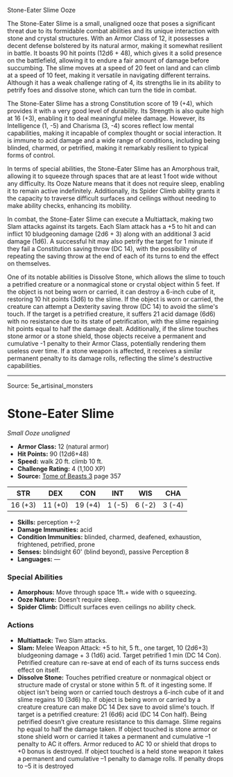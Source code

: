 <MonsterName/>Stone-Eater Slime</MonsterName>
<CreatureType/>Ooze</CreatureType>

<summary>The Stone-Eater Slime is a small, unaligned ooze that poses a significant threat due to its formidable combat abilities and its unique interaction with stone and crystal structures. With an Armor Class of 12, it possesses a decent defense bolstered by its natural armor, making it somewhat resilient in battle. It boasts 90 hit points (12d6 + 48), which gives it a solid presence on the battlefield, allowing it to endure a fair amount of damage before succumbing. The slime moves at a speed of 20 feet on land and can climb at a speed of 10 feet, making it versatile in navigating different terrains. Although it has a weak challenge rating of 4, its strengths lie in its ability to petrify foes and dissolve stone, which can turn the tide in combat. </summary>

<detail>

The Stone-Eater Slime has a strong Constitution score of 19 (+4), which provides it with a very good level of durability. Its Strength is also quite high at 16 (+3), enabling it to deal meaningful melee damage. However, its Intelligence (1, -5) and Charisma (3, -4) scores reflect low mental capabilities, making it incapable of complex thought or social interaction. It is immune to acid damage and a wide range of conditions, including being blinded, charmed, or petrified, making it remarkably resilient to typical forms of control. 

In terms of special abilities, the Stone-Eater Slime has an Amorphous trait, allowing it to squeeze through spaces that are at least 1 foot wide without any difficulty. Its Ooze Nature means that it does not require sleep, enabling it to remain active indefinitely. Additionally, its Spider Climb ability grants it the capacity to traverse difficult surfaces and ceilings without needing to make ability checks, enhancing its mobility.

In combat, the Stone-Eater Slime can execute a Multiattack, making two Slam attacks against its targets. Each Slam attack has a +5 to hit and can inflict 10 bludgeoning damage (2d6 + 3) along with an additional 3 acid damage (1d6). A successful hit may also petrify the target for 1 minute if they fail a Constitution saving throw (DC 14), with the possibility of repeating the saving throw at the end of each of its turns to end the effect on themselves.

One of its notable abilities is Dissolve Stone, which allows the slime to touch a petrified creature or a nonmagical stone or crystal object within 5 feet. If the object is not being worn or carried, it can destroy a 6-inch cube of it, restoring 10 hit points (3d6) to the slime. If the object is worn or carried, the creature can attempt a Dexterity saving throw (DC 14) to avoid the slime's touch. If the target is a petrified creature, it suffers 21 acid damage (6d6) with no resistance due to its state of petrification, with the slime regaining hit points equal to half the damage dealt. Additionally, if the slime touches stone armor or a stone shield, those objects receive a permanent and cumulative -1 penalty to their Armor Class, potentially rendering them useless over time. If a stone weapon is affected, it receives a similar permanent penalty to its damage rolls, reflecting the slime's destructive capabilities.</detail>



---

Source: 5e_artisinal_monsters

# Stone-Eater Slime

*Small* *Ooze* *unaligned*

- **Armor Class:** 12 (natural armor)
- **Hit Points:** 90 (12d6+48)
- **Speed:** walk 20 ft. climb 10 ft.
- **Challenge Rating:** 4 (1,100 XP)
- **Source:** [Tome of Beasts 3](https://koboldpress.com/kpstore/product/tome-of-beasts-3-for-5th-edition/) page 357

| STR | DEX | CON | INT | WIS | CHA |
| --- | --- | --- | --- | --- | --- |
| 16 (+3) | 11 (+0) | 19 (+4) | 1 (-5) | 6 (-2) | 3 (-4) |

- **Skills:** perception +-2
- **Damage Immunities:** acid
- **Condition Immunities:** blinded, charmed, deafened, exhaustion, frightened, petrified, prone
- **Senses:** blindsight 60' (blind beyond), passive Perception 8
- **Languages:** —

### Special Abilities

- **Amorphous:** Move through space 1ft.+ wide with o squeezing.
- **Ooze Nature:** Doesn’t require sleep.
- **Spider Climb:** Difficult surfaces even ceilings no ability check.

### Actions

- **Multiattack:** Two Slam attacks.
- **Slam:** Melee Weapon Attack: +5 to hit, 5 ft., one target, 10 (2d6+3) bludgeoning damage + 3 (1d6) acid. Target petrified 1 min (DC 14 Con). Petrified creature can re-save at end of each of its turns success ends effect on itself.
- **Dissolve Stone:** Touches petrified creature or nonmagical object or structure made of crystal or stone within 5 ft. of it ingesting some. If object isn't being worn or carried touch destroys a 6-inch cube of it and slime regains 10 (3d6) hp. If object is being worn or carried by a creature creature can make DC 14 Dex save to avoid slime's touch. If target is a petrified creature: 21 (6d6) acid (DC 14 Con half). Being petrified doesn’t give creature resistance to this damage. Slime regains hp equal to half the damage taken. If object touched is stone armor or stone shield worn or carried it takes a permanent and cumulative –1 penalty to AC it offers. Armor reduced to AC 10 or shield that drops to +0 bonus is destroyed. If object touched is a held stone weapon it takes a permanent and cumulative –1 penalty to damage rolls. If penalty drops to –5 it is destroyed




